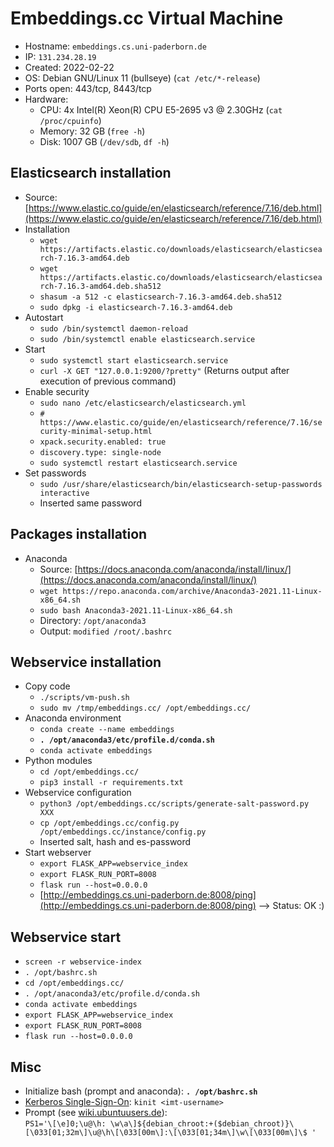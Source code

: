 # Embeddings.cc Virtual Machine

- Hostname: `embeddings.cs.uni-paderborn.de`
- IP: `131.234.28.19`
- Created: 2022-02-22
- OS: Debian GNU/Linux 11 (bullseye) (`cat /etc/*-release`)
- Ports open: 443/tcp, 8443/tcp 
- Hardware:
    - CPU: 4x Intel(R) Xeon(R) CPU E5-2695 v3 @ 2.30GHz (`cat /proc/cpuinfo`)
    - Memory: 32 GB (`free -h`)
    - Disk: 1007 GB (`/dev/sdb`, `df -h`)

## Elasticsearch installation

- Source: [https://www.elastic.co/guide/en/elasticsearch/reference/7.16/deb.html](https://www.elastic.co/guide/en/elasticsearch/reference/7.16/deb.html)
- Installation
    - `wget https://artifacts.elastic.co/downloads/elasticsearch/elasticsearch-7.16.3-amd64.deb`
    - `wget https://artifacts.elastic.co/downloads/elasticsearch/elasticsearch-7.16.3-amd64.deb.sha512`
    - `shasum -a 512 -c elasticsearch-7.16.3-amd64.deb.sha512`
    - `sudo dpkg -i elasticsearch-7.16.3-amd64.deb`
- Autostart
    - `sudo /bin/systemctl daemon-reload`
    - `sudo /bin/systemctl enable elasticsearch.service`
- Start
    - `sudo systemctl start elasticsearch.service`
    - `curl -X GET "127.0.0.1:9200/?pretty"` (Returns output after execution of previous command)
- Enable security
    - `sudo nano /etc/elasticsearch/elasticsearch.yml`
    - `# https://www.elastic.co/guide/en/elasticsearch/reference/7.16/security-minimal-setup.html`
    - `xpack.security.enabled: true`
    - `discovery.type: single-node`
    - `sudo systemctl restart elasticsearch.service`
- Set passwords
    - `sudo /usr/share/elasticsearch/bin/elasticsearch-setup-passwords interactive`
    - Inserted same password

## Packages installation

- Anaconda
    - Source: [https://docs.anaconda.com/anaconda/install/linux/](https://docs.anaconda.com/anaconda/install/linux/)
    - `wget https://repo.anaconda.com/archive/Anaconda3-2021.11-Linux-x86_64.sh`
    - `sudo bash Anaconda3-2021.11-Linux-x86_64.sh`
    - Directory: `/opt/anaconda3`
    - Output: `modified /root/.bashrc`

## Webservice installation

- Copy code
    - `./scripts/vm-push.sh`
    - `sudo mv /tmp/embeddings.cc/ /opt/embeddings.cc/`
- Anaconda environment
    - `conda create --name embeddings`
    - **`. /opt/anaconda3/etc/profile.d/conda.sh`**
    - `conda activate embeddings`
- Python modules
    - `cd /opt/embeddings.cc/`
    -  `pip3 install -r requirements.txt`
- Webservice configuration
    - `python3 /opt/embeddings.cc/scripts/generate-salt-password.py XXX`
    - `cp /opt/embeddings.cc/config.py /opt/embeddings.cc/instance/config.py`
    - Inserted salt, hash and es-password
- Start webserver
    -  `export FLASK_APP=webservice_index`
    -  `export FLASK_RUN_PORT=8008`
    -  `flask run --host=0.0.0.0`
    - [http://embeddings.cs.uni-paderborn.de:8008/ping](http://embeddings.cs.uni-paderborn.de:8008/ping) --> Status: OK :)

## Webservice start

- `screen -r webservice-index`
- `. /opt/bashrc.sh`
- `cd /opt/embeddings.cc/`
- `. /opt/anaconda3/etc/profile.d/conda.sh`
- `conda activate embeddings`
-  `export FLASK_APP=webservice_index`
-  `export FLASK_RUN_PORT=8008`
-  `flask run --host=0.0.0.0`

## Misc

- Initialize bash (prompt and anaconda): **`. /opt/bashrc.sh`**
- [Kerberos Single-Sign-On](https://hilfe.uni-paderborn.de/Single-Sign-On_einrichten_unter_Linux): `kinit <imt-username>`
- Prompt (see [wiki.ubuntuusers.de](https://wiki.ubuntuusers.de/Bash/Prompt/)):  
  `PS1='\[\e]0;\u@\h: \w\a\]${debian_chroot:+($debian_chroot)}\[\033[01;32m\]\u@\h\[\033[00m\]:\[\033[01;34m\]\w\[\033[00m\]\$ '`

